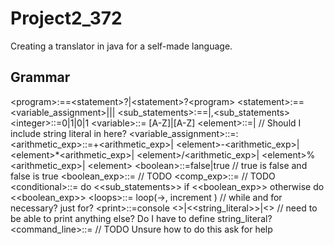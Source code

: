 # Project2_372
Creating a translator in java for a self-made language.

## Grammar
\<program\>:==\<statement\>?|\<statement\>?\<program\>
\<statement\>:==<variable_assignment>|<conditional>|<loop>|<print>
\<sub_statements>:==<statement>|<statement>,<sub_statements>
\<integer>::=0|1|0<integer>|1<integer>
\<variable>::= [A-Z]|[A-Z]<variable>
\<element>::=<variable>|<integer> // Should I include string literal in here?
\<variable_assignment>::=<variable>:<integer>
\<arithmetic_exp>::=<element>+<arithmetic_exp>|
\<element>-<arithmetic_exp>|
\<element>*<arithmetic_exp>|
\<element>/<arithmetic_exp>|
\<element>%<arithmetic_exp>|
\<element>
\<boolean>::=false|true // true is false and false is true
\<boolean_exp>::= // TODO
\<comp_exp>::= // TODO
\<conditional>::= do <<sub_statements>> if <<boolean_exp>> otherwise do <<boolean_exp>>
\<loops>::= loop(<element>-><element>, increment <integer>) // while and for necessary? just for?
\<print>::=console <>|<<string_literal>>|<<element>> // need to be able to print anything else? Do I have to define string_literal?
\<command_line>::= // TODO Unsure how to do this ask for help